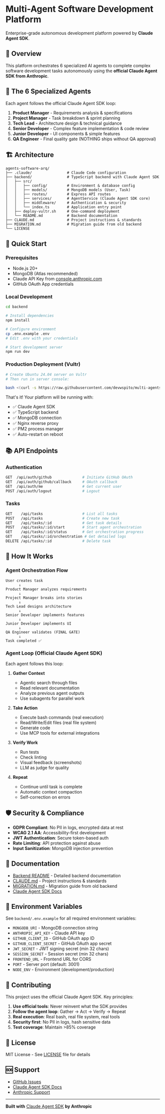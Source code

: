 # Multi-Agent Software Development Platform

Enterprise-grade autonomous development platform powered by **Claude Agent SDK**.

## 🎯 Overview

This platform orchestrates 6 specialized AI agents to complete complex software development tasks autonomously using the **official Claude Agent SDK from Anthropic**.

## 🤖 The 6 Specialized Agents

Each agent follows the official Claude Agent SDK loop:

1. **Product Manager** - Requirements analysis & specifications
2. **Project Manager** - Task breakdown & sprint planning
3. **Tech Lead** - Architecture design & technical guidance
4. **Senior Developer** - Complex feature implementation & code review
5. **Junior Developer** - UI components & simple features
6. **QA Engineer** - Final quality gate (NOTHING ships without QA approval)

## 🏗️ Architecture

```
agents-software-arq/
├── .claude/                # Claude Code configuration
├── backend/                # TypeScript backend with Claude Agent SDK
│   ├── src/
│   │   ├── config/         # Environment & database config
│   │   ├── models/         # MongoDB models (User, Task)
│   │   ├── routes/         # Express API routes
│   │   ├── services/       # AgentService (Claude Agent SDK core)
│   │   ├── middleware/     # Authentication & security
│   │   └── index.ts        # Application entry point
│   ├── deploy-vultr.sh     # One-command deployment
│   └── README.md           # Backend documentation
├── CLAUDE.md               # Project instructions & standards
├── MIGRATION.md            # Migration guide from old backend
└── LICENSE
```

## 🚀 Quick Start

### Prerequisites

- Node.js 20+
- MongoDB (Atlas recommended)
- Claude API Key from [console.anthropic.com](https://console.anthropic.com)
- GitHub OAuth App credentials

### Local Development

```bash
cd backend

# Install dependencies
npm install

# Configure environment
cp .env.example .env
# Edit .env with your credentials

# Start development server
npm run dev
```

### Production Deployment (Vultr)

```bash
# Create Ubuntu 24.04 server on Vultr
# Then run in server console:

bash <(curl -s https://raw.githubusercontent.com/devwspito/multi-agents-backend/main/backend/deploy-vultr.sh)
```

That's it! Your platform will be running with:
- ✅ Claude Agent SDK
- ✅ TypeScript backend
- ✅ MongoDB connection
- ✅ Nginx reverse proxy
- ✅ PM2 process manager
- ✅ Auto-restart on reboot

## 📚 API Endpoints

### Authentication
```bash
GET  /api/auth/github              # Initiate GitHub OAuth
GET  /api/auth/github/callback     # OAuth callback
GET  /api/auth/me                  # Get current user
POST /api/auth/logout              # Logout
```

### Tasks
```bash
GET    /api/tasks                  # List all tasks
POST   /api/tasks                  # Create new task
GET    /api/tasks/:id              # Get task details
POST   /api/tasks/:id/start        # Start agent orchestration
GET    /api/tasks/:id/status       # Get orchestration progress
GET    /api/tasks/:id/orchestration # Get detailed logs
DELETE /api/tasks/:id              # Delete task
```

## 🔧 How It Works

### Agent Orchestration Flow

```
User creates task
      ↓
Product Manager analyzes requirements
      ↓
Project Manager breaks into stories
      ↓
Tech Lead designs architecture
      ↓
Senior Developer implements features
      ↓
Junior Developer implements UI
      ↓
QA Engineer validates (FINAL GATE)
      ↓
Task completed ✅
```

### Agent Loop (Official Claude Agent SDK)

Each agent follows this loop:

1. **Gather Context**
   - Agentic search through files
   - Read relevant documentation
   - Analyze previous agent outputs
   - Use subagents for parallel work

2. **Take Action**
   - Execute bash commands (real execution)
   - Read/Write/Edit files (real file system)
   - Generate code
   - Use MCP tools for external integrations

3. **Verify Work**
   - Run tests
   - Check linting
   - Visual feedback (screenshots)
   - LLM as judge for quality

4. **Repeat**
   - Continue until task is complete
   - Automatic context compaction
   - Self-correction on errors

## 🛡️ Security & Compliance

- **GDPR Compliant**: No PII in logs, encrypted data at rest
- **WCAG 2.1 AA**: Accessibility-first development
- **JWT Authentication**: Secure token-based auth
- **Rate Limiting**: API protection against abuse
- **Input Sanitization**: MongoDB injection prevention

## 📖 Documentation

- [Backend README](./backend/README.md) - Detailed backend documentation
- [CLAUDE.md](./CLAUDE.md) - Project instructions & standards
- [MIGRATION.md](./MIGRATION.md) - Migration guide from old backend
- [Claude Agent SDK Docs](https://docs.anthropic.com/en/api/agent-sdk/overview)

## 🔑 Environment Variables

See `backend/.env.example` for all required environment variables:

- `MONGODB_URI` - MongoDB connection string
- `ANTHROPIC_API_KEY` - Claude API key
- `GITHUB_CLIENT_ID` - GitHub OAuth app ID
- `GITHUB_CLIENT_SECRET` - GitHub OAuth app secret
- `JWT_SECRET` - JWT signing secret (min 32 chars)
- `SESSION_SECRET` - Session secret (min 32 chars)
- `FRONTEND_URL` - Frontend URL for CORS
- `PORT` - Server port (default: 3001)
- `NODE_ENV` - Environment (development/production)

## 🤝 Contributing

This project uses the official Claude Agent SDK. Key principles:

1. **Use official tools**: Never reinvent what the SDK provides
2. **Follow the agent loop**: Gather → Act → Verify → Repeat
3. **Real execution**: Real bash, real file system, real tools
4. **Security first**: No PII in logs, hash sensitive data
5. **Test coverage**: Maintain >85% coverage

## 📄 License

MIT License - See [LICENSE](./LICENSE) file for details

## 🆘 Support

- [GitHub Issues](https://github.com/devwspito/multi-agents-backend/issues)
- [Claude Agent SDK Docs](https://docs.anthropic.com/en/api/agent-sdk/overview)
- [Anthropic Support](https://support.anthropic.com)

---

**Built with** [Claude Agent SDK](https://www.anthropic.com/engineering/building-agents-with-claude-agent-sdk) **by Anthropic**
